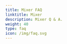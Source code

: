 ```yaml
---
title: Mixer FAQ
linktitle: Mixer
description: Mixer Q & A.
weight: 40
type: faq
icon: /img/faq.svg
---
```

